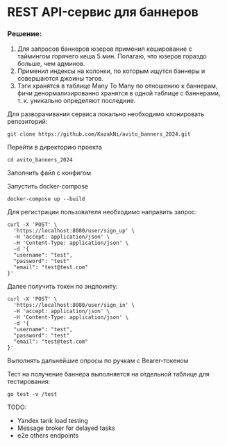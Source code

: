 # REST API-сервис для баннеров

### Решение:
1. Для запросов баннеров юзеров применил кеширование с таймингом горячего кеша 5 мин. Полагаю, что юзеров гораздо больше, чем админов.
2. Применил индексы на колонки, по которым ищутся баннеры и совершаются джоины тэгов.
3. Тэги хранятся в таблице Many To Many по отношению к баннерам, фичи денормализированно хранятся в одной таблице с баннерами, т. к. уникально определяют последние.

Для разворачивания сервиса локально необходимо клонировать репозиторий:
```
git clone https://github.com/KazakNi/avito_banners_2024.git
```

Перейти в директорию проекта

```
cd avito_banners_2024
```
Заполнить файл с конфигом

Запустить docker-compose

```
docker-compose up --build
```

Для регистрации пользователя необходимо направить запрос:

```curl
curl -X 'POST' \
  'https://localhost:8080/user/sign_up' \
  -H 'accept: application/json' \
  -H 'Content-Type: application/json' \
  -d '{
  "username": "test",
  "password": "test"
  "email": "test@test.com"
}'
```
Далее получить токен по эндпоинту:
```curl
curl -X 'POST' \
  'https://localhost:8080/user/sign_in' \
  -H 'accept: application/json' \
  -H 'Content-Type: application/json' \
  -d '{
  "username": "test",
  "password": "test"
  "email": "test@test.com"
}'
```
Выполнять дальнейшие опросы по ручкам с Bearer-токеном

Тест на получение баннера выполняется на отдельной таблице для тестирования:

```
go test -v /test
```

TODO:
- Yandex tank load testing
- Message broker for delayed tasks
- e2e others endpoints
